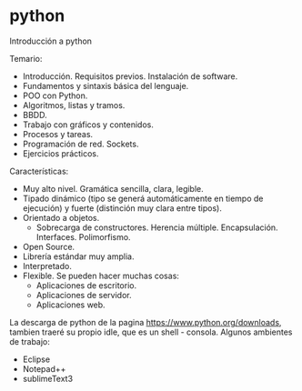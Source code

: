 # python
Introducción a python

Temario:

- Introducción. Requisitos previos. Instalación de software.
- Fundamentos y sintaxis básica del lenguaje.
- POO con Python.
- Algoritmos, listas y tramos.
- BBDD.
- Trabajo con gráficos y contenidos.
- Procesos y tareas.
- Programación de red. Sockets.
- Ejercicios prácticos.

Características:

- Muy alto nivel. Gramática sencilla, clara, legible.
- Tipado dinámico (tipo se generá automáticamente en tiempo de ejecución) y fuerte (distinción muy clara entre tipos).
- Orientado a objetos.
  - Sobrecarga de constructores. Herencia múltiple. Encapsulación. Interfaces. Polimorfismo.
- Open Source.
- Librería estándar muy amplia.
- Interpretado.
- Flexible. Se pueden hacer muchas cosas:
  - Aplicaciones de escritorio.
  - Aplicaciones de servidor.
  - Aplicaciones web.
  
La descarga de python de la pagina https://www.python.org/downloads, tambien traeré su propio idle, que es un shell - consola. 
Algunos ambientes de trabajo:
- Eclipse
- Notepad++
- sublimeText3
